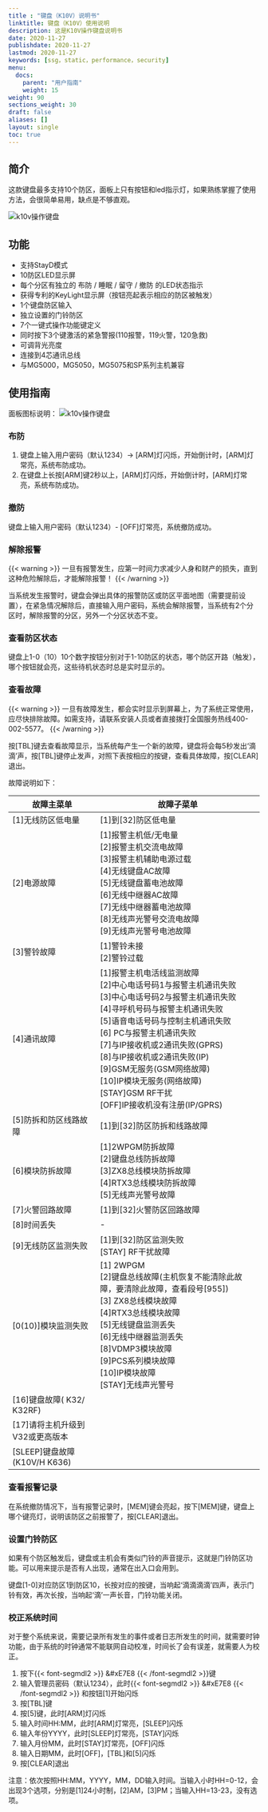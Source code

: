 ```yaml
---
title : "键盘（K10V）说明书"
linktitle: 键盘（K10V）使用说明
description: 这是K10V操作键盘说明书
date: 2020-11-27
publishdate: 2020-11-27
lastmod: 2020-11-27
keywords: [ssg，static，performance，security]
menu:
  docs:
    parent: "用户指南"
    weight: 15
weight: 90
sections_weight: 30
draft: false
aliases: []
layout: single
toc: true
---
```


## 简介

这款键盘最多支持10个防区，面板上只有按钮和led指示灯，如果熟练掌握了使用方法，会很简单易用，缺点是不够直观。

![k10v操作键盘](images/keypad-k10v-english-thumbnail.png)

## 功能

- 支持StayD模式
- 10防区LED显示屏
- 每个分区有独立的 布防 / 睡眠 / 留守 / 撤防 的LED状态指示
- 获得专利的KeyLight显示屏（按钮亮起表示相应的防区被触发）
- 1个键盘防区输入
- 独立设置的门铃防区
- 7个一键式操作功能键定义
- 同时按下3个键激活的紧急警报(110报警，119火警，120急救)
- 可调背光亮度
- 连接到4芯通讯总线
- 与MG5000，MG5050，MG5075和SP系列主机兼容

## 使用指南

面板图标说明：
![k10v操作键盘](images/k10v-button-description.png)

### 布防

1. 键盘上输入用户密码（默认1234）→ [ARM]灯闪烁，开始倒计时，[ARM]灯常亮，系统布防成功。
2. 在键盘上长按[ARM]键2秒以上，[ARM]灯闪烁，开始倒计时，[ARM]灯常亮，系统布防成功。

### 撤防

键盘上输入用户密码（默认1234）- [OFF]灯常亮，系统撤防成功。

### 解除报警

{{< warning >}}
一旦有报警发生，应第一时间力求减少人身和财产的损失，直到这种危险解除后，才能解除报警！
{{< /warning >}}

当系统发生报警时，键盘会弹出具体的报警防区或防区平面地图（需要提前设置），在紧急情况解除后，直接输入用户密码，系统会解除报警，当系统有2个分区时，解除报警的分区，另外一个分区状态不变。

### 查看防区状态

键盘上1-0（10）10个数字按钮分别对于1-10防区的状态，哪个防区开路（触发），哪个按钮就会亮，这些待机状态时总是实时显示的。

### 查看故障

{{< warning >}}
一旦有故障发生，都会实时显示到屏幕上，为了系统正常使用，应尽快排除故障。如需支持，请联系安装人员或者直接拨打全国服务热线400-002-5577。
{{< /warning >}}

按[TBL]键去查看故障显示，当系统每产生一个新的故障，键盘将会每5秒发出‘滴滴’声，按[TBL]键停止发声，对照下表按相应的按键，查看具体故障，按[CLEAR]退出。

故障说明如下：

| 故障主菜单 | 故障子菜单 |
|---|---|
|[1]无线防区低电量|[1]到[32]防区低电量|
|[2]电源故障|[1]报警主机低/无电量</br>[2]报警主机交流电故障</br>[3]报警主机辅助电源过载</br>[4]无线键盘AC故障</br>[5]无线键盘蓄电池故障</br>[6]无线中继器AC故障</br>[7]无线中继器蓄电池故障</br>[8]无线声光警号交流电故障</br>[9]无线声光警号电池故障|
|[3]警铃故障|[1]警铃未接</br>[2]警铃过载|
|[4]通讯故障|[1]报警主机电活线监测故障</br>[2]中心电话号码1与报警主机通讯失败</br>[3]中心电话号码2与报警主机通讯失败</br>[4]寻呼机号码与报警主机通讯失败</br>[5]语音电话号码与控制主机通讯失败</br>[6] PC与报警主机通讯失败</br>[7]与IP接收机或2通讯失败(GPRS)</br>[8]与IP接收机或2通讯失败(IP)</br>[9]GSM无服务(GSM网络故障)</br>[10]IP模块无服务(网络故障)</br>[STAY]GSM  RF干扰</br>[OFF]IP接收机没有注册(IP/GPRS)|
|[5]防拆和防区线路故障|[1]到[32]防区防拆和线路故障|
|[6]模块防拆故障|[1]2WPGM防拆故障</br>[2]键盘总线防拆故障</br>[3]ZX8总线模块防拆故障</br>[4]RTX3总线模块防拆故障</br>[5]无线声光警号故障|
|[7]火警回路故障|[1]到[32]火警防区回路故障|
|[8]时间丢失|-|
|[9]无线防区监测失败|[1]到[32]防区监测失败</br>[STAY] RF干扰故障|
|[0(10)]模块监测失败|[1] 2WPGM</br>[2]键盘总线故障(主机恢复不能清除此故障，要清除此故障，查看段号[955])</br>[3] ZX8总线模块故障</br>[4]RTX3总线模块故障</br>[5]无线键盘监测丢失</br>[6]无线中继器监测丢失</br>[8]VDMP3模块故障</br>[9]PCS系列模块故障</br>[10]IP模块故障</br>[STAY]无线声光警号|
|[16]键盘故障( K32/ K32RF)||
|[17]请将主机升级到V32或更高版本||
|[SLEEP]键盘故障(K10V/H  K636)||

### 查看报警记录

在系统撤防情况下，当有报警记录时，[MEM]键会亮起，按下[MEM]键，键盘上哪个键亮灯，说明该防区之前报警了，按[CLEAR]退出。

### 设置门铃防区

如果有个防区触发后，键盘或主机会有类似门铃的声音提示，这就是门铃防区功能。可以用来提示是否有人出现，通常在出入口会用到。

键盘[1-0]对应防区1到防区10，长按对应的按键，当响起‘滴滴滴滴’四声，表示门铃有效，再次长按，当响起‘滴’一声长音，门铃功能关闭。

### 校正系统时间

对于整个系统来说，需要记录所有发生的事件或者日志所发生的时间，就需要时钟功能，由于系统的时钟通常不能联网自动校准，时间长了会有误差，就需要人为校正。

1. 按下{{< font-segmdl2 >}} &#xE7E8 {{< /font-segmdl2 >}}键
2. 输入管理员密码（默认1234），此时{{< font-segmdl2 >}} &#xE7E8 {{< /font-segmdl2 >}} 和按钮[1]开始闪烁
3. 按[TBL]键
4. 按[5]键，此时[ARM]灯闪烁
5. 输入时间HH:MM，此时[ARM]灯常亮，[SLEEP]闪烁
6. 输入年份YYYY，此时[SLEEP]灯常亮，[STAY]闪烁
7. 输入月份MM，此时[STAY]灯常亮，[OFF]闪烁
8. 输入日期MM，此时[OFF]，[TBL]和[5]闪烁
9. 按[CLEAR]退出

注意：依次按照HH:MM，YYYY，MM，DD输入时间。当输入小时HH=0-12，会出现3个选项，分别是[1]24小时制，[2]AM，[3]PM；当输入HH=13-23，没有选项。
